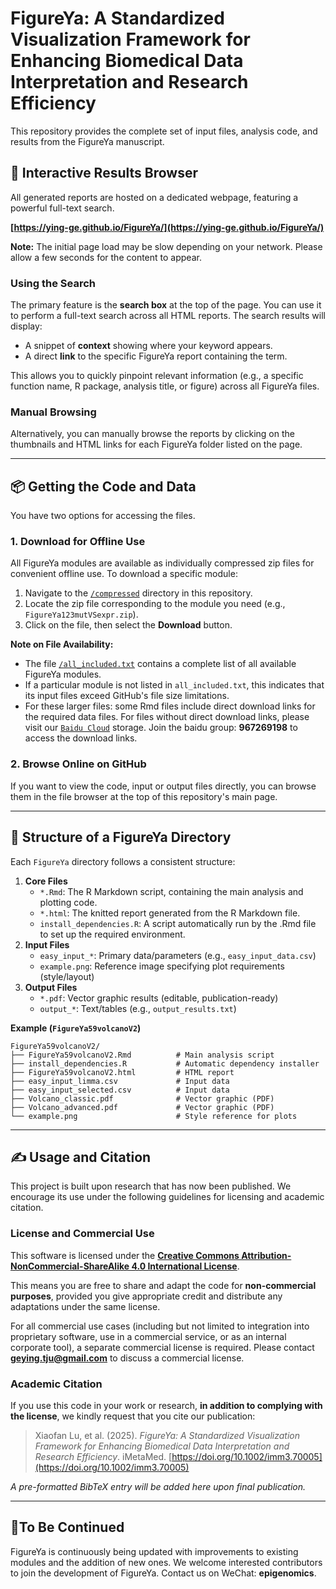 # FigureYa: A Standardized Visualization Framework for Enhancing Biomedical Data Interpretation and Research Efficiency

This repository provides the complete set of input files, analysis code, and results from the FigureYa manuscript.

## 🔎 Interactive Results Browser

All generated reports are hosted on a dedicated webpage, featuring a powerful full-text search.

**[https://ying-ge.github.io/FigureYa/](https://ying-ge.github.io/FigureYa/)**

**Note:** The initial page load may be slow depending on your network. Please allow a few seconds for the content to appear.

### Using the Search
The primary feature is the **search box** at the top of the page. You can use it to perform a full-text search across all HTML reports. The search results will display:
*   A snippet of **context** showing where your keyword appears.
*   A direct **link** to the specific FigureYa report containing the term.

This allows you to quickly pinpoint relevant information (e.g., a specific function name, R package, analysis title, or figure) across all FigureYa files.

### Manual Browsing
Alternatively, you can manually browse the reports by clicking on the thumbnails and HTML links for each FigureYa folder listed on the page.

---

## 📦 Getting the Code and Data

You have two options for accessing the files.

### 1. Download for Offline Use

All FigureYa modules are available as individually compressed zip files for convenient offline use. To download a specific module:

1.  Navigate to the [`/compressed`](https://github.com/ying-ge/FigureYa/tree/main/compressed) directory in this repository.
2.  Locate the zip file corresponding to the module you need (e.g., `FigureYa123mutVSexpr.zip`).
3.  Click on the file, then select the **Download** button.

**Note on File Availability:**
- The file [`/all_included.txt`](https://github.com/ying-ge/FigureYa/blob/main/all_included.txt) contains a complete list of all available FigureYa modules.
- If a particular module is not listed in `all_included.txt`, this indicates that its input files exceed GitHub's file size limitations.
- For these larger files: some Rmd files include direct download links for the required data files. For files without direct download links, please visit our [`Baidu Cloud`](https://pan.baidu.com) storage. Join the baidu group: **967269198** to access the download links.

### 2. Browse Online on GitHub
If you want to view the code, input or output files directly, you can browse them in the file browser at the top of this repository's main page.

---

## :file_folder: Structure of a FigureYa Directory
Each `FigureYa` directory follows a consistent structure:

1. **Core Files**
   - `*.Rmd`: The R Markdown script, containing the main analysis and plotting code.
   - `*.html`: The knitted report generated from the R Markdown file.
   - `install_dependencies.R`: A script automatically run by the .Rmd file to set up the required environment.
2. **Input Files**  
   - `easy_input_*`: Primary data/parameters (e.g., `easy_input_data.csv`)  
   - `example.png`: Reference image specifying plot requirements (style/layout)  
3. **Output Files**  
   - `*.pdf`: Vector graphic results (editable, publication-ready)  
   - `output_*`: Text/tables (e.g., `output_results.txt`)  

**Example (`FigureYa59volcanoV2`)**  
```plaintext
FigureYa59volcanoV2/
├── FigureYa59volcanoV2.Rmd          # Main analysis script
├── install_dependencies.R           # Automatic dependency installer
├── FigureYa59volcanoV2.html         # HTML report
├── easy_input_limma.csv             # Input data
├── easy_input_selected.csv          # Input data
├── Volcano_classic.pdf              # Vector graphic (PDF)
├── Volcano_advanced.pdf             # Vector graphic (PDF)
└── example.png                      # Style reference for plots
```

---

## ✍️ Usage and Citation

This project is built upon research that has now been published. We encourage its use under the following guidelines for licensing and academic citation.

### License and Commercial Use

This software is licensed under the **[Creative Commons Attribution-NonCommercial-ShareAlike 4.0 International License](http://creativecommons.org/licenses/by-nc-sa/4.0/)**.

This means you are free to share and adapt the code for **non-commercial purposes**, provided you give appropriate credit and distribute any adaptations under the same license.

For all commercial use cases (including but not limited to integration into proprietary software, use in a commercial service, or as an internal corporate tool), a separate commercial license is required. Please contact **geying.tju@gmail.com** to discuss a commercial license.

### Academic Citation

If you use this code in your work or research, **in addition to complying with the license**, we kindly request that you cite our publication:

> Xiaofan Lu, et al. (2025). *FigureYa: A Standardized Visualization Framework for Enhancing Biomedical Data Interpretation and Research Efficiency*. iMetaMed. [https://doi.org/10.1002/imm3.70005](https://doi.org/10.1002/imm3.70005)

*A pre-formatted BibTeX entry will be added here upon final publication.*

---

## :handshake:To Be Continued

FigureYa is continuously being updated with improvements to existing modules and the addition of new ones. We welcome interested contributors to join the development of FigureYa. Contact us on WeChat: **epigenomics**.
